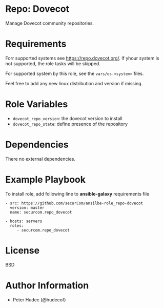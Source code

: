 # Repo: Dovecot

Manage Dovecot community repositories.

# Requirements

Forr supported systems  see https://repo.dovecot.org/. If yhour system is not supported,
the role tasks will be skipped.

For supported system by this role, see the `vars/os-<system>` files.

Feel free to add any new linux distribution and version if missing.

# Role Variables

- `dovecot_repo_version`: the dovecot version to install
- `dovecot_repo_state`: define presence of the repository

# Dependencies

There no external dependencies.

# Example Playbook

To install role, add following line to **ansible-galaxy** requirements file
```
- src: https://github.com/securCom/ansilbe-role_repo-dovecot
  version: master
  name: securcom.repo_dovecot
```

```
- hosts: servers
  roles:
     - securcom.repo_dovecot
```

# License

BSD

# Author Information


- Peter Hudec (@hudecof)